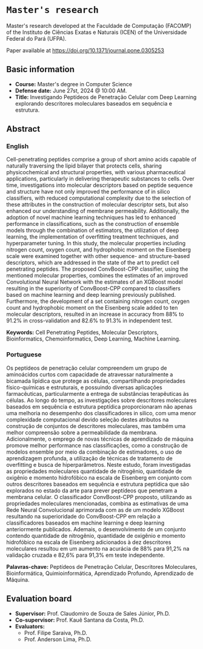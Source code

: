 # `Master's research`
Master's research developed at the Faculdade de Computação (FACOMP) of the Instituto de Ciências Exatas e Naturais (ICEN) of the Universidade Federal do Pará (UFPA).

Paper available at https://doi.org/10.1371/journal.pone.0305253

## Basic information

- **Course:** Master's degree in Computer Science
- **Defense date:** June 27st, 2024 @ 10:00 AM.
- **Title:** Investigando Peptídeos de Penetração Celular com Deep Learning explorando descritores moleculares baseados em sequência e estrutura.

## Abstract

### English

Cell-penetrating peptides comprise a group of short amino acids capable of naturally traversing the lipid bilayer that protects cells, sharing physicochemical and structural properties, with various pharmaceutical applications, particularly in delivering therapeutic substances to cells. Over time, investigations into molecular descriptors based on peptide sequence and structure have not only improved the performance of in silico classifiers, with reduced computational complexity due to the selection of these attributes in the construction of molecular descriptor sets, but also enhanced our understanding of membrane permeability. Additionally, the adoption of novel machine learning techniques has led to enhanced performance in classifications, such as the construction of ensemble models through the combination of estimators, the utilization of deep learning, the implementation of overfitting treatment techniques, and hyperparameter tuning. In this study, the molecular properties including nitrogen count, oxygen count, and hydrophobic moment on the Eisenberg scale were examined together with other sequence- and structure-based descriptors, which are addressed in the state of the art to predict cell penetrating peptides. The proposed ConvBoost-CPP classifier, using the mentioned molecular properties, combines the estimates of an improved Convolutional Neural Network with the estimates of an XGBoost model resulting in the superiority of ConvBoost-CPP compared to classifiers based on machine learning and deep learning previously published. Furthermore, the development of a set containing nitrogen count, oxygen count and hydrophobic moment on the Eisenberg scale added to ten molecular descriptors, resulted in an increase in accuracy from 88% to 91.2% in cross-validation and 82.6% to 91.3% in independent test.

**Keywords:** Cell Penetrating Peptides, Molecular Descriptors, Bioinformatics, Chemoinformatics, Deep Learning, Machine Learning.
### Portuguese

Os peptídeos de penetração celular compreendem um grupo de aminoácidos curtos com capacidade de atravessar naturalmente a bicamada lipídica que protege as células, compartilhando propriedades físico-químicas e estruturais, e possuindo diversas aplicações farmacêuticas, particularmente a entrega de substâncias terapêuticas às células. Ao longo do tempo, as investigações sobre descritores moleculares baseados em sequência e estrutura peptídica proporcionaram não apenas uma melhoria no desempenho dos classificadores in silico, com uma menor complexidade computacional devido seleção destes atributos na construção de conjuntos de descritores moleculares, mas também uma melhor compreensão sobre a permeabilidade da membrana. Adicionalmente, o emprego de novas técnicas de aprendizado de máquina promove melhor performance nas classificações, como a construção de modelos ensemble por meio da combinação de estimadores, o uso de aprendizagem profunda, a utilização de técnicas de tratamento de overfitting e busca de hiperparâmetros. Neste estudo, foram investigadas as propriedades moleculares quantidade de nitrogênio, quantidade de oxigênio e momento hidrofóbico na escala de Eisenberg em conjunto com outros descritores baseados em sequência e estrutura peptídica que são explorados no estado da arte para prever peptídeos que penetram a membrana celular. O classificador ConvBoost-CPP proposto, utilizando as propriedades moleculares mencionadas, combina as estimativas de uma Rede Neural Convolucional aprimorada com as de um modelo XGBoost resultando na superioridade do ConvBoost-CPP em relação a classificadores baseados em machine learning e deep learning anteriormente publicados. Ademais, o desenvolvimento de um conjunto contendo quantidade de nitrogênio, quantidade de oxigênio e momento hidrofóbico na escala de Eisenberg adicionados à dez descritores moleculares resultou em um aumento na acurácia de 88% para 91,2% na validação cruzada e 82,6% para 91,3% em teste independente.

**Palavras-chave:** Peptídeos de Penetração Celular, Descritores Moleculares, Bioinformática, Quimioinformática, Aprendizado Profundo, Aprendizado de Máquina.

## Evaluation board

- **Supervisor:** Prof. Claudomiro de Souza de Sales Júnior, Ph.D.
- **Co-supervisor:** Prof. Kauê Santana da Costa, Ph.D.
- **Evaluators:**
  - Prof. Filipe Saraiva, Ph.D.
  - Prof. Anderson Lima, Ph.D.
